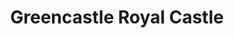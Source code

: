 ---
title: "Greencastle Royal Castle"
address: " Greencastle Royal Castle, Greencastle, Kilkeel, Co. Down"
tel: "+44 (0)28 9181 1491"
county: "Down"
category: "Castles"
type: "Content"
lat: "54.04121398925781"
lng: "-6.093183517456055"
---